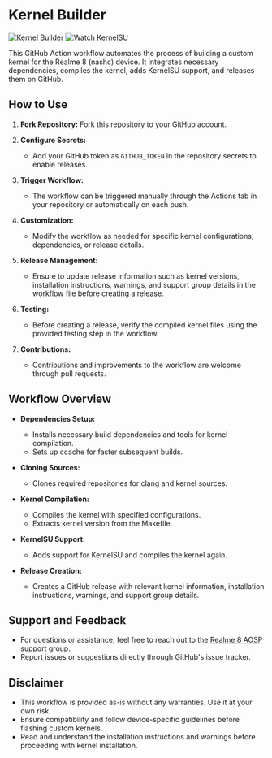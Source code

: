 # Kernel Builder

[![Kernel Builder](https://github.com/RipperHybrid/KernelSU_Builder/actions/workflows/build_kernel.yml/badge.svg)](https://github.com/RipperHybrid/KernelSU_Builder/actions/workflows/build_kernel.yml)
[![Watch KernelSU](https://github.com/RipperHybrid/KernelSU_Builder/actions/workflows/watch_ksu.yml/badge.svg)](https://github.com/RipperHybrid/KernelSU_Builder/actions/workflows/watch_ksu.yml)

This GitHub Action workflow automates the process of building a custom kernel for the Realme 8 (nashc) device. It integrates necessary dependencies, compiles the kernel, adds KernelSU support, and releases them on GitHub.

## How to Use

1. **Fork Repository:**
   Fork this repository to your GitHub account.

2. **Configure Secrets:**
   - Add your GitHub token as `GITHUB_TOKEN` in the repository secrets to enable releases.

3. **Trigger Workflow:**
   - The workflow can be triggered manually through the Actions tab in your repository or automatically on each push.

4. **Customization:**
   - Modify the workflow as needed for specific kernel configurations, dependencies, or release details.

5. **Release Management:**
   - Ensure to update release information such as kernel versions, installation instructions, warnings, and support group details in the workflow file before creating a release.

6. **Testing:**
   - Before creating a release, verify the compiled kernel files using the provided testing step in the workflow.

7. **Contributions:**
   - Contributions and improvements to the workflow are welcome through pull requests.

## Workflow Overview

- **Dependencies Setup:**
  - Installs necessary build dependencies and tools for kernel compilation.
  - Sets up ccache for faster subsequent builds.

- **Cloning Sources:**
  - Clones required repositories for clang and kernel sources.

- **Kernel Compilation:**
  - Compiles the kernel with specified configurations.
  - Extracts kernel version from the Makefile.

- **KernelSU Support:**
  - Adds support for KernelSU and compiles the kernel again.

- **Release Creation:**
  - Creates a GitHub release with relevant kernel information, installation instructions, warnings, and support group details.

## Support and Feedback

- For questions or assistance, feel free to reach out to the [Realme 8 AOSP](https://t.me/Realme8AOSPGroup) support group.
- Report issues or suggestions directly through GitHub's issue tracker.

## Disclaimer

- This workflow is provided as-is without any warranties. Use it at your own risk.
- Ensure compatibility and follow device-specific guidelines before flashing custom kernels.
- Read and understand the installation instructions and warnings before proceeding with kernel installation.
